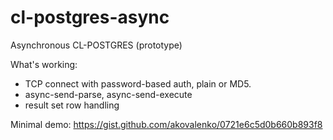 cl-postgres-async
=================

Asynchronous CL-POSTGRES (prototype)

What's working:

* TCP connect with password-based auth, plain or MD5.
* async-send-parse, async-send-execute
* result set row handling

Minimal demo: https://gist.github.com/akovalenko/0721e6c5d0b660b893f8
